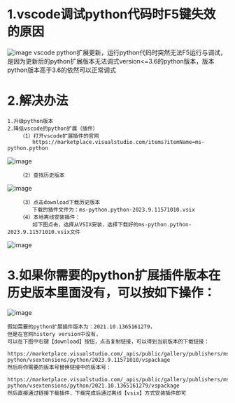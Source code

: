 # 1.vscode调试python代码时F5键失效的原因
![image](https://github.com/LONGWA312/work_issue/assets/73162051/a5ebde7f-6a23-4136-8af6-4f097d99d924)
vscode python扩展更新，运行python代码时突然无法F5运行与调试，是因为更新后的python扩展版本无法调式version<=3.6的python版本，版本python版本高于3.6的依然可以正常调式

# 2.解决办法
    1.升级python版本  
    2.降低vscode的python扩展（插件）  
        （1）打开vscode扩展插件的官网  
            https://marketplace.visualstudio.com/items?itemName=ms-python.python  
![image](https://github.com/LONGWA312/work_issue/assets/73162051/59995a27-165b-44a2-b126-7c6584c35b75)

        （2）查找历史版本  
![image](https://github.com/LONGWA312/work_issue/assets/73162051/ba642d0a-b886-4c5b-acf0-9fb648fdae07)

        （3）点击download下载历史版本  
            下载的插件文件为：ms-python.python-2023.9.11571010.vsix  
        （4）本地离线安装插件：  
            如下图点击，选择从VSIX安装，选择下载好的ms-python.python-2023.9.11571010.vsix文件  
![image](https://github.com/LONGWA312/work_issue/assets/73162051/cb47b173-a83c-4fa2-a55d-a840fc844693)

# 3.如果你需要的python扩展插件版本在历史版本里面没有，可以按如下操作：
![image](https://github.com/LONGWA312/work_issue/assets/73162051/7ae20b46-ce60-40d7-af27-a95dfd5efad8)

    假如需要的python扩展插件版本为：2021.10.1365161279， 
    但是在官网history version中没有，  
    可以在下图中右键【download】按钮，点击复制链接，可以得到当前版本的下载链接：  
        https://marketplace.visualstudio.com/_apis/public/gallery/publishers/ms-python/vsextensions/python/2023.9.11571010/vspackage  
    然后将你需要的版本号替换链接中的版本号：  
        https://marketplace.visualstudio.com/_apis/public/gallery/publishers/ms-python/vsextensions/python/2021.10.1365161279/vspackage  
    然后直接通过链接下载插件，下载完成后通过离线【vsix】方式安装插件即可  




    


